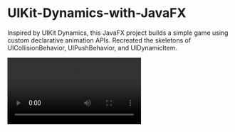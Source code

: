 # UIKit-Dynamics-with-JavaFX
Inspired by UIKit Dynamics, this JavaFX project builds a simple game using custom declarative animation APIs. Recreated the skeletons of UICollisionBehavior, UIPushBehavior, and UIDynamicItem.

![](demo480p.mov)
